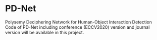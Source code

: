 # PD-Net
Polysemy Deciphering Network for Human-Object Interaction Detection
Code of PD-Net including conference (ECCV2020) version and journal version will be available in this project.
